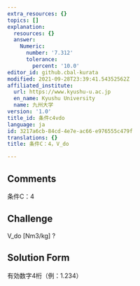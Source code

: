 ```yaml
---
extra_resources: {}
topics: []
explanation:
  resources: {}
  answer:
    Numeric:
      number: '7.312'
      tolerance:
        percent: '10.0'
editor_id: github.cbal-kurata
modified: 2021-09-28T23:39:41.54352562Z
affiliated_institute:
  url: https://www.kyushu-u.ac.jp
  en_name: Kyushu University
  name: 九州大学
version: '1.0'
title_id: 条件c4vdo
language: ja
id: 3217a6cb-84cd-4e7e-ac66-e976555c479f
translations: {}
title: 条件C：4，V_do

---
```


## Comments
条件C：4

## Challenge
V_do [Nm3/kg] ?

## Solution Form
有効数字4桁（例：1.234）




